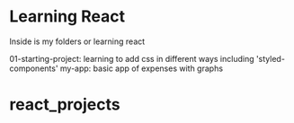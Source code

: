# Learning React

Inside is my folders or learning react

01-starting-project: learning to add css in different ways including 'styled-components'
my-app: basic app of expenses with graphs
# react_projects
